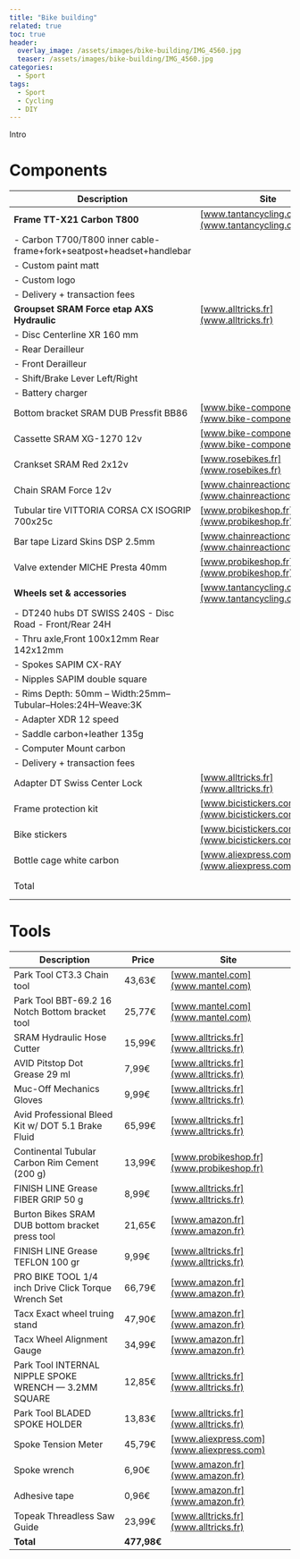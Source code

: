 ```yaml
---
title: "Bike building"
related: true
toc: true
header:
  overlay_image: /assets/images/bike-building/IMG_4560.jpg
  teaser: /assets/images/bike-building/IMG_4560.jpg
categories:
  - Sport
tags:
  - Sport
  - Cycling
  - DIY
---
```


Intro

# Components

| Description                                                          	| Site                                                       	| Unit price    	| QTY 	| Total         	|
|----------------------------------------------------------------------	|------------------------------------------------------------	|---------------	|-----	|---------------	|
| **Frame TT-X21 Carbon T800**                                         	| [www.tantancycling.com](www.tantancycling.com)             	|               	|     	| **788,00€**   	|
| - Carbon T700/T800 inner cable-frame+fork+seatpost+headset+handlebar 	|                                                            	| $579.00       	| 1   	|               	|
| - Custom paint matt                                                  	|                                                            	| $70.00        	| 1   	|               	|
| - Custom logo                                                        	|                                                            	| $50.00        	| 1   	|               	|
| - Delivery + transaction fees                                        	|                                                            	| $150+22.60€   	|     	|               	|
| **Groupset SRAM Force etap AXS Hydraulic**                           	| [www.alltricks.fr](www.alltricks.fr)                       	| 1169,99€      	| 1   	| **1169,99€**  	|
| - Disc Centerline XR 160 mm                                          	|                                                            	|               	|     	|               	|
| - Rear Derailleur                                                    	|                                                            	|               	|     	|               	|
| - Front Derailleur                                                   	|                                                            	|               	|     	|               	|
| - Shift/Brake Lever Left/Right                                       	|                                                            	|               	|     	|               	|
| - Battery charger                                                    	|                                                            	|               	|     	|               	|
| Bottom bracket SRAM DUB Pressfit BB86                                	| [www.bike-components.de](www.bike-components.de)           	| 29,23€        	| 1   	| 29,23€        	|
| Cassette SRAM XG-1270 12v                                            	| [www.bike-components.de](www.bike-components.de)           	| 140,17€       	| 1   	| 140,17€       	|
| Crankset SRAM Red 2x12v                                              	| [www.rosebikes.fr](www.rosebikes.fr)                       	| 462,86€       	| 1   	| 462,86€       	|
| Chain SRAM Force 12v                                                 	| [www.chainreactioncycles.com](www.chainreactioncycles.com) 	| 32,39€        	| 1   	| 32,39€        	|
| Tubular tire VITTORIA CORSA CX ISOGRIP 700x25c                       	| [www.probikeshop.fr](www.probikeshop.fr)                   	| 32,99€        	| 2   	| 65,98€        	|
| Bar tape Lizard Skins DSP 2.5mm                                      	| [www.chainreactioncycles.com](www.chainreactioncycles.com) 	| 18,59€        	| 1   	| 18,59€        	|
| Valve extender MICHE Presta 40mm                                     	| [www.probikeshop.fr](www.probikeshop.fr)                   	| 22,90€        	| 1   	| 22,90€        	|
| **Wheels set & accessories**                                         	| [www.tantancycling.com](www.tantancycling.com)             	|               	|     	| **787,00€**   	|
| - DT240 hubs DT SWISS 240S - Disc Road - Front/Rear 24H              	|                                                            	| $389.00       	| 1   	|               	|
| - Thru axle,Front 100x12mm Rear 142x12mm                             	|                                                            	| $10.00        	| 2   	|               	|
| - Spokes SAPIM CX-RAY                                                	|                                                            	| $2.30         	| 48  	|               	|
| - Nipples SAPIM double square                                        	|                                                            	| $0.30         	| 48  	|               	|
| - Rims Depth: 50mm – Width:25mm–Tubular–Holes:24H–Weave:3K           	|                                                            	| $90.00        	| 2   	|               	|
| - Adapter XDR 12 speed                                               	|                                                            	| $45.00        	| 1   	|               	|
| - Saddle carbon+leather 135g                                         	|                                                            	| $39.00        	| 1   	|               	|
| - Computer Mount carbon                                              	|                                                            	| $8.00         	| 1   	|               	|
| - Delivery + transaction fees                                        	|                                                            	| 70.00$+22.39€ 	|     	|               	|
| Adapter DT Swiss Center Lock                                         	| [www.alltricks.fr](www.alltricks.fr)                       	| 11,99€        	| 2   	| 23.98€        	|
| Frame protection kit                                                 	| [www.bicistickers.com](www.bicistickers.com)               	| 9,95€         	| 1   	| 9,95€         	|
| Bike stickers                                                        	| [www.bicistickers.com](www.bicistickers.com)               	| 16,95€        	| 1   	| 16,95€        	|
| Bottle cage white carbon                                             	| [www.aliexpress.com](www.aliexpress.com)                   	| 16,33€        	| 1   	| 16,33€        	|
| Total                                                                	|                                                            	|               	|     	| **3584,32 €** 	|

# Tools

| Description                                           	| Price       	| Site                                     	|
|-------------------------------------------------------	|-------------	|------------------------------------------	|
| Park Tool CT3.3 Chain tool                            	| 43,63€      	| [www.mantel.com](www.mantel.com)         	|
| Park Tool BBT-69.2 16 Notch Bottom bracket tool       	| 25,77€      	| [www.mantel.com](www.mantel.com)         	|
| SRAM Hydraulic Hose Cutter                            	| 15,99€      	| [www.alltricks.fr](www.alltricks.fr)     	|
| AVID Pitstop Dot Grease 29 ml                         	| 7,99€       	| [www.alltricks.fr](www.alltricks.fr)     	|
| Muc-Off Mechanics Gloves                              	| 9,99€       	| [www.alltricks.fr](www.alltricks.fr)     	|
| Avid Professional Bleed Kit w/ DOT 5.1 Brake Fluid    	| 65,99€      	| [www.alltricks.fr](www.alltricks.fr)     	|
| Continental Tubular Carbon Rim Cement (200 g)         	| 13,99€      	| [www.probikeshop.fr](www.probikeshop.fr) 	|
| FINISH LINE Grease FIBER GRIP 50 g                    	| 8,99€       	| [www.alltricks.fr](www.alltricks.fr)     	|
| Burton Bikes SRAM DUB bottom bracket press tool       	| 21,65€      	| [www.amazon.fr](www.amazon.fr)           	|
| FINISH LINE Grease TEFLON 100 gr                      	| 9,99€       	| [www.alltricks.fr](www.alltricks.fr)     	|
| PRO BIKE TOOL 1/4 inch Drive Click Torque Wrench Set  	| 66,79€      	| [www.amazon.fr](www.amazon.fr)           	|
| Tacx Exact wheel truing stand                         	| 47,90€      	| [www.amazon.fr](www.amazon.fr)           	|
| Tacx Wheel Alignment Gauge                            	| 34,99€      	| [www.amazon.fr](www.amazon.fr)           	|
| Park Tool INTERNAL NIPPLE SPOKE WRENCH — 3.2MM SQUARE 	| 12,85€      	| [www.alltricks.fr](www.alltricks.fr)     	|
| Park Tool BLADED SPOKE HOLDER                         	| 13,83€      	| [www.alltricks.fr](www.alltricks.fr)     	|
| Spoke Tension Meter                                   	| 45,79€      	| [www.aliexpress.com](www.aliexpress.com) 	|
| Spoke wrench                                          	| 6,90€       	| [www.amazon.fr](www.amazon.fr)           	|
| Adhesive tape                                         	| 0,96€       	| [www.amazon.fr](www.amazon.fr)           	|
| Topeak Threadless Saw Guide                           	| 23,99€      	| [www.alltricks.fr](www.alltricks.fr)     	|
| **Total**                                             	| **477,98€** 	|                                          	|